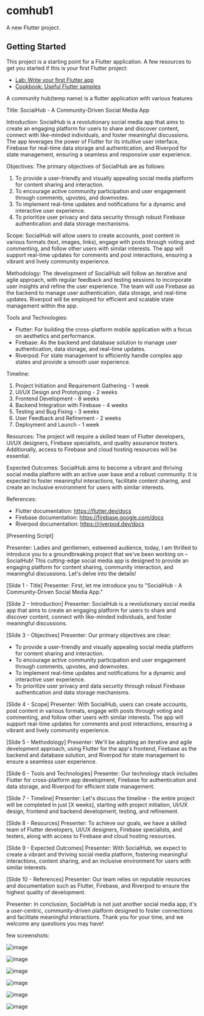 # comhub1

A new Flutter project.

## Getting Started

This project is a starting point for a Flutter application.
A few resources to get you started if this is your first Flutter project:
- [Lab: Write your first Flutter app](https://docs.flutter.dev/get-started/codelab)
- [Cookbook: Useful Flutter samples](https://docs.flutter.dev/cookbook)

A community hub(temp name) is a flutter application with various features 

Title: SocialHub - A Community-Driven Social Media App

Introduction:
SocialHub is a revolutionary social media app that aims to create an engaging platform for users to share and discover content, connect with like-minded individuals, and foster meaningful discussions. The app leverages the power of Flutter for its intuitive user interface, Firebase for real-time data storage and authentication, and Riverpod for state management, ensuring a seamless and responsive user experience.

Objectives:
The primary objectives of SocialHub are as follows:
1. To provide a user-friendly and visually appealing social media platform for content sharing and interaction.
2. To encourage active community participation and user engagement through comments, upvotes, and downvotes.
3. To implement real-time updates and notifications for a dynamic and interactive user experience.
4. To prioritize user privacy and data security through robust Firebase authentication and data storage mechanisms.

Scope:
SocialHub will allow users to create accounts, post content in various formats (text, images, links), engage with posts through voting and commenting, and follow other users with similar interests. The app will support real-time updates for comments and post interactions, ensuring a vibrant and lively community experience.

Methodology:
The development of SocialHub will follow an iterative and agile approach, with regular feedback and testing sessions to incorporate user insights and refine the user experience. The team will use Firebase as the backend to manage user authentication, data storage, and real-time updates. Riverpod will be employed for efficient and scalable state management within the app.

Tools and Technologies:
- Flutter: For building the cross-platform mobile application with a focus on aesthetics and performance.
- Firebase: As the backend and database solution to manage user authentication, data storage, and real-time updates.
- Riverpod: For state management to efficiently handle complex app states and provide a smooth user experience.

Timeline:
1. Project Initiation and Requirement Gathering - 1 week
2. UI/UX Design and Prototyping - 2 weeks
3. Frontend Development - 8 weeks
4. Backend Integration with Firebase - 4 weeks
5. Testing and Bug Fixing - 3 weeks
6. User Feedback and Refinement - 2 weeks
7. Deployment and Launch - 1 week

Resources:
The project will require a skilled team of Flutter developers, UI/UX designers, Firebase specialists, and quality assurance testers. Additionally, access to Firebase and cloud hosting resources will be essential.

Expected Outcomes:
SocialHub aims to become a vibrant and thriving social media platform with an active user base and a robust community. It is expected to foster meaningful interactions, facilitate content sharing, and create an inclusive environment for users with similar interests.

References:
- Flutter documentation: https://flutter.dev/docs
- Firebase documentation: https://firebase.google.com/docs
- Riverpod documentation: https://riverpod.dev/docs

[Presenting Script]

Presenter: Ladies and gentlemen, esteemed audience, today, I am thrilled to introduce you to a groundbreaking project that we've been working on – SocialHub! This cutting-edge social media app is designed to provide an engaging platform for content sharing, community interaction, and meaningful discussions. Let's delve into the details!

[Slide 1 - Title]
Presenter: First, let me introduce you to "SocialHub - A Community-Driven Social Media App."

[Slide 2 - Introduction]
Presenter: SocialHub is a revolutionary social media app that aims to create an engaging platform for users to share and discover content, connect with like-minded individuals, and foster meaningful discussions.

[Slide 3 - Objectives]
Presenter: Our primary objectives are clear: 
- To provide a user-friendly and visually appealing social media platform for content sharing and interaction.
- To encourage active community participation and user engagement through comments, upvotes, and downvotes.
- To implement real-time updates and notifications for a dynamic and interactive user experience.
- To prioritize user privacy and data security through robust Firebase authentication and data storage mechanisms.

[Slide 4 - Scope]
Presenter: With SocialHub, users can create accounts, post content in various formats, engage with posts through voting and commenting, and follow other users with similar interests. The app will support real-time updates for comments and post interactions, ensuring a vibrant and lively community experience.

[Slide 5 - Methodology]
Presenter: We'll be adopting an iterative and agile development approach, using Flutter for the app's frontend, Firebase as the backend and database solution, and Riverpod for state management to ensure a seamless user experience.

[Slide 6 - Tools and Technologies]
Presenter: Our technology stack includes Flutter for cross-platform app development, Firebase for authentication and data storage, and Riverpod for efficient state management.

[Slide 7 - Timeline]
Presenter: Let's discuss the timeline - the entire project will be completed in just [X weeks], starting with project initiation, UI/UX design, frontend and backend development, testing, and refinement.

[Slide 8 - Resources]
Presenter: To achieve our goals, we have a skilled team of Flutter developers, UI/UX designers, Firebase specialists, and testers, along with access to Firebase and cloud hosting resources.

[Slide 9 - Expected Outcomes]
Presenter: With SocialHub, we expect to create a vibrant and thriving social media platform, fostering meaningful interactions, content sharing, and an inclusive environment for users with similar interests.

[Slide 10 - References]
Presenter: Our team relies on reputable resources and documentation such as Flutter, Firebase, and Riverpod to ensure the highest quality of development.

Presenter: In conclusion, SocialHub is not just another social media app; it's a user-centric, community-driven platform designed to foster connections and facilitate meaningful interactions. Thank you for your time, and we welcome any questions you may have!

few screenshots:

![image](https://github.com/avanish-dex/comhub1/assets/58302003/9b92cdc8-5224-4cfb-94e8-33269793a19a)

![image](https://github.com/avanish-dex/comhub1/assets/58302003/c08cf68f-e739-4e69-92f9-9d823eab47c0)

![image](https://github.com/avanish-dex/comhub1/assets/58302003/a3158348-e428-4e5c-bb5d-7d8ba0dcc699)

![image](https://github.com/avanish-dex/comhub1/assets/58302003/bea86df6-70cb-4aa4-9014-5d3e4b6a2eb6)

![image](https://github.com/avanish-dex/comhub1/assets/58302003/64549947-cc84-4143-bd0e-449b88abc364)

![image](https://github.com/avanish-dex/comhub1/assets/58302003/385b9e69-c739-45d9-9db2-d8420dc35e89)



